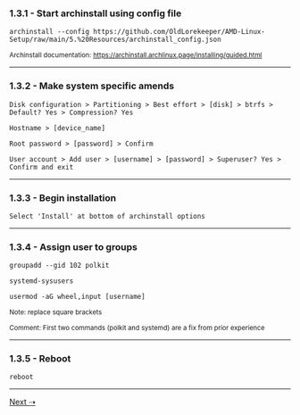 ### 1.3.1 - Start archinstall using config file

`archinstall --config https://github.com/OldLorekeeper/AMD-Linux-Setup/raw/main/5.%20Resources/archinstall_config.json`

<sub> Archinstall documentation: https://archinstall.archlinux.page/installing/guided.html </sub>

---
### 1.3.2 - Make system specific amends

`Disk configuration > Partitioning > Best effort > [disk] > btrfs > Default? Yes > Compression? Yes`

`Hostname > [device_name]`

`Root password > [password] > Confirm`

`User account > Add user > [username] > [password] > Superuser? Yes > Confirm and exit`

---
### 1.3.3 - Begin installation

`Select 'Install' at bottom of archinstall options`

---
### 1.3.4 - Assign user to groups

`groupadd --gid 102 polkit`

`systemd-sysusers`

`usermod -aG wheel,input [username]`

<sub> Note: replace square brackets </sub>

<sub> Comment: First two commands (polkit and systemd) are a fix from prior experience </sub>

---
### 1.3.5 - Reboot

`reboot`

---

[Next ⇢](../2.%20First%20Boot%20Setup/2.1%20-%20Home%20folder%20setup.md)
